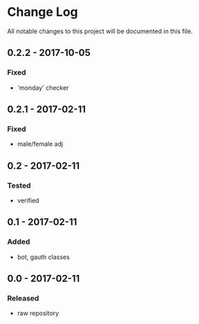 # Change Log
All notable changes to this project will be documented in this file.

## 0.2.2 - 2017-10-05

### Fixed
- 'monday' checker

## 0.2.1 - 2017-02-11

### Fixed
- male/female adj

## 0.2 - 2017-02-11

### Tested
- verified

## 0.1 - 2017-02-11

### Added
- bot, gauth classes

## 0.0 - 2017-02-11

### Released
- raw repository
